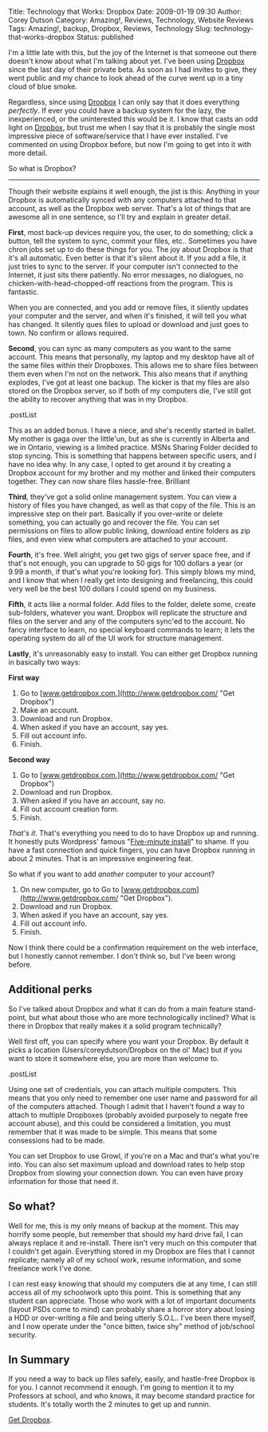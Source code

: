Title: Technology that Works: Dropbox
Date: 2009-01-19 09:30
Author: Corey Dutson
Category: Amazing!, Reviews, Technology, Website Reviews
Tags: Amazing!, backup, Dropbox, Reviews, Technology
Slug: technology-that-works-dropbox
Status: published

I'm a little late with this, but the joy of the Internet is that someone
out there doesn't know about what I'm talking about yet. I've been using
[Dropbox](http://www.getdropbox.com/ "Get Dropbox") since the last day
of their private beta. As soon as I had invites to give, they went
public and my chance to look ahead of the curve went up in a tiny cloud
of blue smoke.

Regardless, since using
[Dropbox](http://www.getdropbox.com/ "Get Dropbox") I can only say that
it does everything *perfectly*. If ever you could have a backup system
for the lazy, the inexperienced, or the uninterested this would be it. I
know that casts an odd light on
[Dropbox](http://www.getdropbox.com/ "Get Dropbox"), but trust me when I
say that it is probably the single most impressive piece of
software/service that I have ever installed. I've commented on using
Dropbox before, but now I'm going to get into it with more detail.

<!-- PELICAN_END_SUMMARY -->So what is Dropbox?
------------------------------

Though their website explains it well enough, the jist is this: Anything
in your Dropbox is automatically synced with any computers attached to
that account, as well as the Dropbox web server. That's a lot of things
that are awesome all in one sentence, so I'll try and explain in greater
detail.

**First**, most back-up devices require you, the user, to do something;
click a button, tell the system to sync, commit your files, etc..
Sometimes you have chron jobs set up to do these things for you. The joy
about Dropbox is that it's all automatic. Even better is that it's
silent about it. If you add a file, it just tries to sync to the server.
If your computer isn't connected to the Internet, it just sits there
patiently. No error messages, no dialogues, no
chicken-with-head-chopped-off reactions from the program. This is
fantastic.

When you are connected, and you add or remove files, it silently updates
your computer and the server, and when it's finished, it will tell you
what has changed. It silently ques files to upload or download and just
goes to town. No confirm or allows required.

**Second**, you can sync as many computers as you want to the same
account. This means that personally, my laptop and my desktop have all
of the same files within their Dropboxes. This allows me to share files
between them even when I'm not on the network. This also means that if
anything explodes, I've got at least one backup. The kicker is that my
files are also stored on the Dropbox server, so if both of my computers
die, I've still got the ability to recover anything that was in my
Dropbox.

.postList

This as an added bonus. I have a niece, and she's recently started in
ballet. My mother is gaga over the little'un, but as she is currently in
Alberta and we in Ontario, viewing is a limited practice. MSNs Sharing
Folder decided to stop syncing. This is something that happens between
specific users, and I have no idea why. In any case, I opted to get
around it by creating a Dropbox account for my brother and my mother and
linked their computers together. They can now share files hassle-free.
Brilliant

**Third**, they've got a solid online management system. You can view a
history of files you have changed, as well as that copy of the file.
This is an impressive step on their part. Basically if you over-write or
delete something, you can actually go and recover the file. You can set
permissions on files to allow public linking, download entire folders as
zip files, and even view what computers are attached to your account.

**Fourth**, it's free. Well alright, you get two gigs of server space
free, and if that's not enough, you can upgrade to 50 gigs for 100
dollars a year (or 9.99 a month, if that's what you're looking for).
This simply blows my mind, and I know that when I really get into
designing and freelancing, this could very well be the best 100 dollars
I could spend on my business.

**Fifth**, it acts like a normal folder. Add files to the folder, delete
some, create sub-folders, whatever you want. Dropbox will replicate the
structure and files on the server and any of the computers sync'ed to
the account. No fancy interface to learn, no special keyboard commands
to learn; it lets the operating system do all of the UI work for
structure management.

**Lastly**, it's unreasonably easy to install. You can either get
Dropbox running in basically two ways:

**First way**

1.  Go to
    [www.getdropbox.com.](http://www.getdropbox.com/ "Get Dropbox")
2.  Make an account.
3.  Download and run Dropbox.
4.  When asked if you have an account, say yes.
5.  Fill out account info.
6.  Finish.

**Second way**

1.  Go to
    [www.getdropbox.com.](http://www.getdropbox.com/ "Get Dropbox")
2.  Download and run Dropbox.
3.  When asked if you have an account, say no.
4.  Fill out account creation form.
5.  Finish.

*That's it*. That's everything you need to do to have Dropbox up and
running. It honestly puts Wordpress' famous "[Five-minute
install](http://codex.wordpress.org/Installing_WordPress#Famous_5-Minute_Install "Wordpress.org: The Five-Minute Install")"
to shame. If you have a fast connection and quick fingers, you can have
Dropbox running in about 2 minutes. That is an impressive engineering
feat.

So what if you want to add *another* computer to your account?

1.  On new computer, go to Go to
    [www.getdropbox.com](http://www.getdropbox.com/ "Get Dropbox").
2.  Download and run Dropbox.
3.  When asked if you have an account, say yes.
4.  Fill out account info.
5.  Finish.

Now I think there could be a confirmation requirement on the web
interface, but I honestly cannot remember. I don't think so, but I've
been wrong before.

Additional perks
----------------

So I've talked about Dropbox and what it can do from a main feature
stand-point, but what about those who are more technologically inclined?
What is there in Dropbox that really makes it a solid program
technically?

Well first off, you can specify where you want your Dropbox. By default
it picks a location (Users/coreydutson/Dropbox on the ol' Mac) but if
you want to store it somewhere else, you are more than welcome to.

.postList

Using one set of credentials, you can attach multiple computers. This
means that you only need to remember one user name and password for all
of the computers attached. Though I admit that I haven't found a way to
attach to multiple Dropboxes (probably avoided purposely to negate free
account abuse), and this could be considered a limitation, you must
remember that it was made to be simple. This means that some consessions
had to be made.

You can set Dropbox to use Growl, if you're on a Mac and that's what
you're into. You can also set maximum upload and download rates to help
stop Dropbox from slowing your connection down. You can even have proxy
information for those that need it.

So what?
--------

Well for me, this is my only means of backup at the moment. This may
horrify some people, but remember that should my hard drive fail, I can
always replace it and re-install. There isn't very much on this computer
that I couldn't get again. Everything stored in my Dropbox are files
that I cannot replicate; namely all of my school work, resume
information, and some freelance work I've done.

I can rest easy knowing that should my computers die at any time, I can
still access all of my schoolwork upto this point. This is something
that any student can appreciate. Those who work with a lot of important
documents (layout PSDs come to mind) can probably share a horror story
about losing a HDD or over-writing a file and being utterly S.O.L.. I've
been there myself, and I now operate under the "once bitten, twice shy"
method of job/school security.

In Summary
----------

If you need a way to back up files safely, easily, and hastle-free
Dropbox is for you. I cannot recommend it enough. I'm going to mention
it to my Professors at school, and who knows, it may become standard
practice for students. It's totally worth the 2 minutes to get up and
runnin.

[Get Dropbox](http://www.getdropbox.com/ "Get Dropbox").
